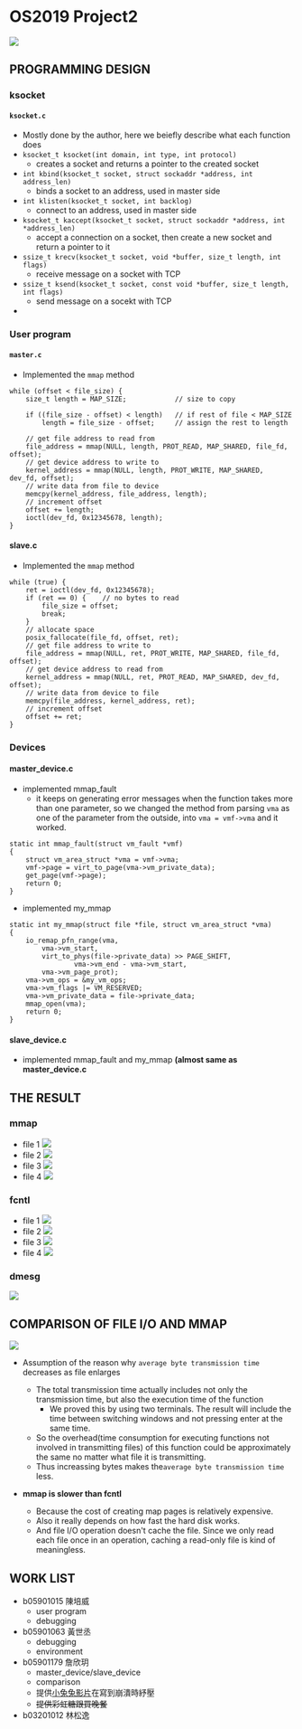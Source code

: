 # OS2019 Project2
![](https://i.imgur.com/SprVWWI.png)

PROGRAMMING DESIGN
----
### ksocket
#### `ksocket.c`
- Mostly done by the author, here we beiefly describe what each function does
- `ksocket_t ksocket(int domain, int type, int protocol)`
    - creates a socket and returns a pointer to the created socket 
- `int kbind(ksocket_t socket, struct sockaddr *address, int address_len)`
    - binds a socket to an address, used in master side
- `int klisten(ksocket_t socket, int backlog)`
    - connect to an address, used in master side
- `ksocket_t kaccept(ksocket_t socket, struct sockaddr *address, int *address_len)`
    - accept a connection on a socket, then create a new socket and return a pointer to it
- `ssize_t krecv(ksocket_t socket, void *buffer, size_t length, int flags)`
    - receive message on a socket with TCP
- `ssize_t ksend(ksocket_t socket, const void *buffer, size_t length, int flags)`
    - send message on a socekt with TCP
- 

### User program
#### `master.c`
- Implemented the `mmap` method
```clike=
while (offset < file_size) {
    size_t length = MAP_SIZE;            // size to copy

    if ((file_size - offset) < length)   // if rest of file < MAP_SIZE
        length = file_size - offset;     // assign the rest to length
        
    // get file address to read from
    file_address = mmap(NULL, length, PROT_READ, MAP_SHARED, file_fd, offset);
    // get device address to write to
    kernel_address = mmap(NULL, length, PROT_WRITE, MAP_SHARED, dev_fd, offset);
    // write data from file to device
    memcpy(kernel_address, file_address, length);
    // increment offset
    offset += length;
    ioctl(dev_fd, 0x12345678, length);
}
```
#### slave.c
- Implemented the `mmap` method
```clike=
while (true) {
    ret = ioctl(dev_fd, 0x12345678);
    if (ret == 0) {    // no bytes to read
        file_size = offset;
        break;
    }
    // allocate space
    posix_fallocate(file_fd, offset, ret);
    // get file address to write to
    file_address = mmap(NULL, ret, PROT_WRITE, MAP_SHARED, file_fd, offset);
    // get device address to read from
    kernel_address = mmap(NULL, ret, PROT_READ, MAP_SHARED, dev_fd, offset);
    // write data from device to file
    memcpy(file_address, kernel_address, ret);
    // increment offset
    offset += ret;
}
```

### Devices
#### master_device.c
- implemented mmap_fault
    - it keeps on generating error messages when the function takes more than one parameter, so we changed the method from parsing `vma` as one of the parameter from the outside, into `vma = vmf->vma` and it worked.
```clike=
static int mmap_fault(struct vm_fault *vmf)
{
	struct vm_area_struct *vma = vmf->vma;
	vmf->page = virt_to_page(vma->vm_private_data);
	get_page(vmf->page);
	return 0;
}

```
- implemented my_mmap
```c=
static int my_mmap(struct file *file, struct vm_area_struct *vma)
{
	io_remap_pfn_range(vma,
		vma->vm_start,
		virt_to_phys(file->private_data) >> PAGE_SHIFT,
                vma->vm_end - vma->vm_start,
		vma->vm_page_prot);
	vma->vm_ops = &my_vm_ops;
	vma->vm_flags |= VM_RESERVED;
	vma->vm_private_data = file->private_data;
	mmap_open(vma);
	return 0;
}
```
#### slave_device.c
- implemented mmap_fault and my_mmap <b>(almost same as master_device.c</b>


THE RESULT
----
### mmap
- file 1
![](https://i.imgur.com/yft9pJb.png)
- file 2
![](https://i.imgur.com/wNSVyIt.png)
- file 3
![](https://i.imgur.com/mtMFkmC.png)
- file 4
![](https://i.imgur.com/VsXu7fc.png)


### fcntl
- file 1
![](https://i.imgur.com/Z04zUaT.png)
- file 2
![](https://i.imgur.com/HmEo0z9.png)
- file 3
![](https://i.imgur.com/jUZMzAs.png)
- file 4
![](https://i.imgur.com/rqjQOGe.png)

### dmesg
![](https://i.imgur.com/Ln3mn1P.png)



COMPARISON OF FILE I/O AND MMAP
----

![](https://i.imgur.com/6m7NyDE.png)


- Assumption of the reason why `average byte transmission time` decreases as file enlarges
    - The total transmission time actually includes not only the transmission time, but also the execution time of the function
        - We proved this by using two terminals. The result will include the time between switching windows and not pressing enter at the same time.
    - So the overhead(time consumption for executing functions not involved in transmitting files) of this function could be approximately the same no matter what file it is transmitting.
    - Thus increassing bytes makes the`average byte transmission time` less.

- <b>mmap is slower than fcntl</b>
    - Because the cost of creating map pages is relatively expensive.
    - Also it really depends on how fast the hard disk works.
    - And file I/O operation doesn't cache the file. Since we only read each file once in an operation, caching a read-only file is kind of meaningless.

WORK LIST
----
- b05901015 陳培威
    - user program
    - debugging
- b05901063 黃世丞
    - debugging
    - environment
- b05901179 詹欣玥
    - master_device/slave_device
    - comparison
    - 提供[小兔兔影片](https://www.facebook.com/OuMaMaFenSiTuan/videos/364119267786098/UzpfSTEwMDAwMDM4ODg0OTA3ODoyNDExNzk4MDQ1NTA5ODAw/)在寫到崩潰時紓壓
    - ~~提供彩虹糖跟買晚餐~~
- b03201012 林松逸
